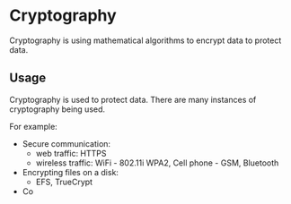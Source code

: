 # Cryptography

Cryptography is using mathematical algorithms to encrypt data to protect data.


## Usage

Cryptography is used to protect data. There are many instances of cryptography being used. 

For example:
- Secure communication:
    - web traffic: HTTPS
    - wireless traffic: WiFi - 802.11i WPA2, Cell phone - GSM, Bluetooth
- Encrypting files on a disk:
    - EFS, TrueCrypt
- Co